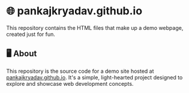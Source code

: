 # 🌐 pankajkryadav.github.io

 This repository contains the HTML files that make up a demo webpage, created just for fun.

## 🖥️ About

This repository is the source code for a demo site hosted at [pankajkryadav.github.io](https://pankajkryadav.github.io). It's a simple, light-hearted project designed to explore and showcase web development concepts.
